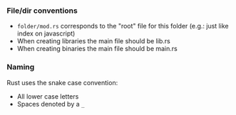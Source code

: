 ### File/dir conventions
- ``folder/mod.rs`` corresponds to the "root" file for this folder (e.g.: just like index on javascript)
- When creating libraries the main file should be lib.rs 
- When creating binaries the main file should be main.rs


### Naming
Rust uses the snake case convention: 
- All lower case letters
- Spaces denoted by a ``_`` 